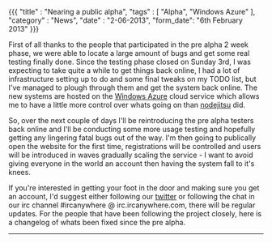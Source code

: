 {{{
    "title"    : "Nearing a public alpha",
    "tags"     : [ "Alpha", "Windows Azure" ],
    "category" : "News",
    "date"     : "2-06-2013",
    "form_date": "6th February 2013"
}}}

First of all thanks to the people that participated in the pre alpha 2 week phase, we were able to locate a large amount of bugs and get some real testing finally done. Since the testing phase closed on Sunday 3rd, I was expecting to take quite a while to get things back online, I had a lot of infrastructure setting up to do and some final tweaks on my TODO list, but I've managed to plough through them and get the system back online. The new systems are hosted on the [Windows Azure](http://www.windowsazure.com) cloud service which allows me to have a little more control over whats going on than [nodejitsu](https://nodejitsu.com) did.

So, over the next couple of days I'll be reintroducing the pre alpha testers back online and I'll be conducting some more usage testing and hopefully getting any lingering fatal bugs out of the way. I'm then going to publically open the website for the first time, registrations will be controlled and users will be introduced in waves gradually scaling the service - I want to avoid giving everyone in the world an account then having the system fall to it's knees.

<!--more-->

If you're interested in getting your foot in the door and making sure you get an account, I'd suggest either following our [twitter](https://twitter.com/ircanywhere) or following the chat in our irc channel #ircanywhere @ irc.ircanywhere.com, there will be regular updates.  For the people that have been following the project closely, here is a changelog of whats been fixed since the pre alpha.

***

<script src="https://gist.github.com/rickihastings/4615162.js"></script>

